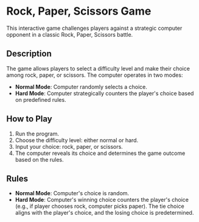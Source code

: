 # Rock, Paper, Scissors Game

This interactive game challenges players against a strategic computer opponent in a classic Rock, Paper, Scissors battle.

## Description

The game allows players to select a difficulty level and make their choice among rock, paper, or scissors. The computer operates in two modes:

- **Normal Mode**: Computer randomly selects a choice.
- **Hard Mode**: Computer strategically counters the player's choice based on predefined rules.

## How to Play

1. Run the program.
2. Choose the difficulty level: either normal or hard.
3. Input your choice: rock, paper, or scissors.
4. The computer reveals its choice and determines the game outcome based on the rules.

## Rules

- **Normal Mode**: Computer's choice is random.
- **Hard Mode**: Computer's winning choice counters the player's choice (e.g., if player chooses rock, computer picks paper). The tie choice aligns with the player's choice, and the losing choice is predetermined.
